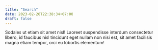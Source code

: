 ```yaml
---
title: "Search"
date: 2023-02-26T22:38:34+07:00
draft: false
---
```


Sodales ut etiam sit amet nisl! Laoreet suspendisse interdum consectetur libero, id faucibus nisl tincidunt eget nullam non nisi est, sit amet facilisis magna etiam tempor, orci eu lobortis elementum!
